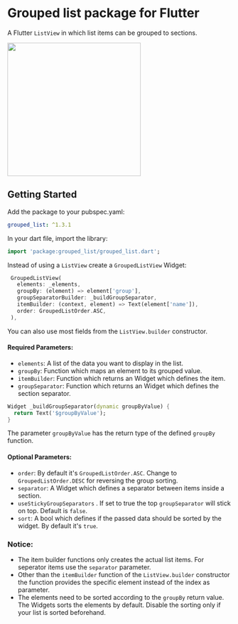 # Grouped list package for Flutter 

A Flutter `ListView` in which list items can be grouped to sections.

<img src="https://raw.githubusercontent.com/Dimibe/grouped_list/master/assets/screenshot-for-readme.png" width="300">

## Getting Started

 Add the package to your pubspec.yaml:

 ```yaml
 grouped_list: ^1.3.1
 ```
 
 In your dart file, import the library:

 ```Dart
import 'package:grouped_list/grouped_list.dart';
 ``` 
 
 Instead of using a `ListView` create a `GroupedListView` Widget:
 
 ```Dart
  GroupedListView(
    elements: _elements,
    groupBy: (element) => element['group'],
    groupSeparatorBuilder: _buildGroupSeparator,
    itemBuilder: (context, element) => Text(element['name']),
    order: GroupedListOrder.ASC,
  ),
```

You can also use most fields from the `ListView.builder` constructor.

#### Required Parameters:

* `elements`: A list of the data you want to display in the list.
* `groupBy`: Function which maps an element to its grouped value. 
* `itemBuilder`: Function which returns an Widget which defines the item.
* `groupSeparator`: Function which returns an Widget which defines the section separator.
```Dart
Widget _buildGroupSeparator(dynamic groupByValue) {
  return Text('$groupByValue');
}
```
The parameter `groupByValue` has the return type of the defined `groupBy` function.

#### Optional Parameters: 
* `order`: By default it's `GroupedListOrder.ASC`. Change to `GroupedListOrder.DESC` for reversing the group sorting.
* `separator`: A Widget which defines a separator between items inside a section. 
* `useStickyGroupSeparators` . If set to true the top `groupSeparator` will stick on top. Default is `false`.
* `sort`: A bool which defines if the passed data should be sorted by the widget. By default it's `true`.

### Notice: 
 * The item builder functions only creates the actual list items. For seperator items use the `separator` parameter.
 * Other than the `itemBuilder` function of the `ListView.builder` constructor the function provides the specific element instead of the index as parameter.
 * The elements need to be sorted according to the `groupBy` return value. The Widgets sorts the elements by default. Disable the sorting only if your list is sorted beforehand.

